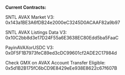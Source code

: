 **Current Contracts:**

SNTL AVAX Market V3: 0x143a1BE3A6fDB24e2000eC3245D0ACAAF82a9b97

SNTL AVAX Listings Data V3: 0x10C2bb8d3e17D24F55a6E3638EC80Edd5ba5FaaC

PayinAVAXorUSDC V3: 0x0F5F1B7973feC89ed3cDC99601cf2ADE2C17984d

Check GMX on AVAX Account Transfer Eligible: 0x5d1B2B175fC6bCD9E8429eEe938E8622c67f607B
